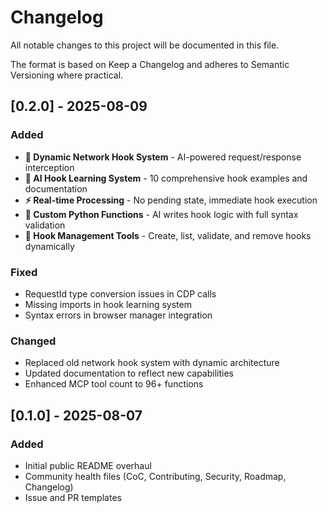 # Changelog

All notable changes to this project will be documented in this file.

The format is based on Keep a Changelog and adheres to Semantic Versioning where practical.

## [0.2.0] - 2025-08-09
### Added
- **🚀 Dynamic Network Hook System** - AI-powered request/response interception
- **🧠 AI Hook Learning System** - 10 comprehensive hook examples and documentation
- **⚡ Real-time Processing** - No pending state, immediate hook execution
- **🐍 Custom Python Functions** - AI writes hook logic with full syntax validation
- **🔧 Hook Management Tools** - Create, list, validate, and remove hooks dynamically

### Fixed
- RequestId type conversion issues in CDP calls
- Missing imports in hook learning system
- Syntax errors in browser manager integration

### Changed
- Replaced old network hook system with dynamic architecture
- Updated documentation to reflect new capabilities
- Enhanced MCP tool count to 96+ functions

## [0.1.0] - 2025-08-07
### Added
- Initial public README overhaul
- Community health files (CoC, Contributing, Security, Roadmap, Changelog)
- Issue and PR templates


